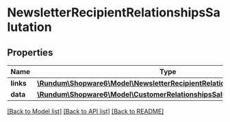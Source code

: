 # NewsletterRecipientRelationshipsSalutation

## Properties
Name | Type | Description | Notes
------------ | ------------- | ------------- | -------------
**links** | [**\Rundum\Shopware6\Model\NewsletterRecipientRelationshipsSalutationLinks**](NewsletterRecipientRelationshipsSalutationLinks.md) |  | [optional] 
**data** | [**\Rundum\Shopware6\Model\CustomerRelationshipsSalutationData**](CustomerRelationshipsSalutationData.md) |  | [optional] 

[[Back to Model list]](../../README.md#documentation-for-models) [[Back to API list]](../../README.md#documentation-for-api-endpoints) [[Back to README]](../../README.md)

